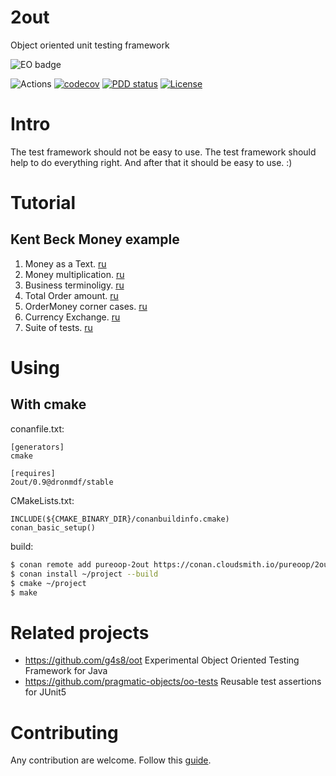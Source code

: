 # 2out

Object oriented unit testing framework

![EO badge](https://www.elegantobjects.org/badge.svg)

![Actions](https://github.com/DronMDF/2out/workflows/Build/badge.svg)
[![codecov](https://codecov.io/gh/DronMDF/2out/branch/master/graph/badge.svg)](https://codecov.io/gh/DronMDF/2out)
[![PDD status](http://www.0pdd.com/svg?name=DronMDF/2out)](http://www.0pdd.com/p?name=DronMDF/2out)
[![License](https://img.shields.io/badge/license-MIT-green.svg)](https://github.com/DronMDF/2out/blob/master/LICENSE)

# Intro

The test framework should not be easy to use.
The test framework should help to do everything right.
And after that it should be easy to use. :)

# Tutorial

## Kent Beck Money example

1. Money as a Text. [ru](tutorial/TUTORIAL1.ru.md)
2. Money multiplication. [ru](tutorial/TUTORIAL2.ru.md)
3. Business terminoligy. [ru](tutorial/TUTORIAL3.ru.md)
4. Total Order amount. [ru](tutorial/TUTORIAL4.ru.md)
5. OrderMoney corner cases. [ru](tutorial/TUTORIAL5.ru.md)
6. Currency Exchange. [ru](tutorial/TUTORIAL6.ru.md)
7. Suite of tests. [ru](tutorial/TUTORIAL7.ru.md)

# Using

## With cmake

conanfile.txt:
```
[generators]
cmake

[requires]
2out/0.9@dronmdf/stable
```

CMakeLists.txt:
```
INCLUDE(${CMAKE_BINARY_DIR}/conanbuildinfo.cmake)
conan_basic_setup()
```

build:
```sh
$ conan remote add pureoop-2out https://conan.cloudsmith.io/pureoop/2out
$ conan install ~/project --build
$ cmake ~/project
$ make
```

# Related projects

* https://github.com/g4s8/oot Experimental Object Oriented Testing Framework for Java
* https://github.com/pragmatic-objects/oo-tests Reusable test assertions for JUnit5

# Contributing

Any contribution are welcome.
Follow this [guide](CONTRIBUTING.md).

